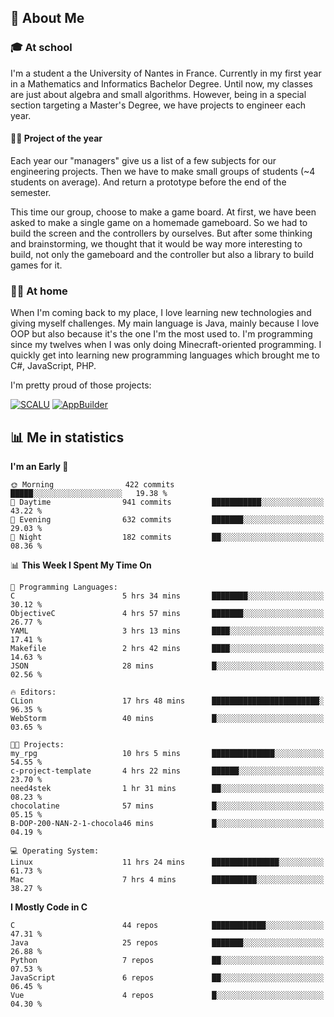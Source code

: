 ## 👀 About Me

### 🎓 At school

I'm a student a the University of Nantes in France. Currently in my first year in a Mathematics and Informatics Bachelor Degree. Until now, my classes are just about algebra and small algorithms. However, being in a special section targeting a Master's Degree, we have projects to engineer each year. 

#### 🔧🔬 Project of the year

Each year our "managers" give us a list of a few subjects for our engineering projects. Then we have to make small groups of students (~4 students on average). And return a prototype before the end of the semester.

This time our group, choose to make a game board. At first, we have been asked to make a single game on a homemade gameboard. So we had to build the screen and the controllers by ourselves. 
But after some thinking and brainstorming, we thought that it would be way more interesting to build, not only the gameboard and the controller but also a library to build games for it.

### 👨‍💻 At home

When I'm coming back to my place, I love learning new technologies and giving myself challenges. My main language is Java, mainly because I love OOP but also because it's the one I'm the most used to. I'm programming since my twelves when I was only doing Minecraft-oriented programming.  I quickly get into learning new programming languages which brought me to C#, JavaScript, PHP. 

I'm pretty proud of those projects:

[![SCALU](https://github-readme-stats.vercel.app/api/pin?username=renardfute&repo=SCALU)](https://github.com/renardfute/scalu)
[![AppBuilder](https://github-readme-stats.vercel.app/api/pin?username=pulsedev2&repo=AppBuilder)](https://github.com/pulsedev2/AppBuilder)

## 📊 Me in statistics
<!--START_SECTION:waka-->
**I'm an Early 🐤** 

```text
🌞 Morning                422 commits         █████░░░░░░░░░░░░░░░░░░░░   19.38 % 
🌆 Daytime                941 commits         ███████████░░░░░░░░░░░░░░   43.22 % 
🌃 Evening                632 commits         ███████░░░░░░░░░░░░░░░░░░   29.03 % 
🌙 Night                  182 commits         ██░░░░░░░░░░░░░░░░░░░░░░░   08.36 % 
```


📊 **This Week I Spent My Time On** 

```text
💬 Programming Languages: 
C                        5 hrs 34 mins       ████████░░░░░░░░░░░░░░░░░   30.12 % 
ObjectiveC               4 hrs 57 mins       ███████░░░░░░░░░░░░░░░░░░   26.77 % 
YAML                     3 hrs 13 mins       ████░░░░░░░░░░░░░░░░░░░░░   17.41 % 
Makefile                 2 hrs 42 mins       ████░░░░░░░░░░░░░░░░░░░░░   14.63 % 
JSON                     28 mins             █░░░░░░░░░░░░░░░░░░░░░░░░   02.56 % 

🔥 Editors: 
CLion                    17 hrs 48 mins      ████████████████████████░   96.35 % 
WebStorm                 40 mins             █░░░░░░░░░░░░░░░░░░░░░░░░   03.65 % 

🐱‍💻 Projects: 
my_rpg                   10 hrs 5 mins       ██████████████░░░░░░░░░░░   54.55 % 
c-project-template       4 hrs 22 mins       ██████░░░░░░░░░░░░░░░░░░░   23.70 % 
need4stek                1 hr 31 mins        ██░░░░░░░░░░░░░░░░░░░░░░░   08.23 % 
chocolatine              57 mins             █░░░░░░░░░░░░░░░░░░░░░░░░   05.15 % 
B-DOP-200-NAN-2-1-chocola46 mins             █░░░░░░░░░░░░░░░░░░░░░░░░   04.19 % 

💻 Operating System: 
Linux                    11 hrs 24 mins      ███████████████░░░░░░░░░░   61.73 % 
Mac                      7 hrs 4 mins        ██████████░░░░░░░░░░░░░░░   38.27 % 
```

**I Mostly Code in C** 

```text
C                        44 repos            ████████████░░░░░░░░░░░░░   47.31 % 
Java                     25 repos            ███████░░░░░░░░░░░░░░░░░░   26.88 % 
Python                   7 repos             ██░░░░░░░░░░░░░░░░░░░░░░░   07.53 % 
JavaScript               6 repos             ██░░░░░░░░░░░░░░░░░░░░░░░   06.45 % 
Vue                      4 repos             █░░░░░░░░░░░░░░░░░░░░░░░░   04.30 % 
```




<!--END_SECTION:waka-->
